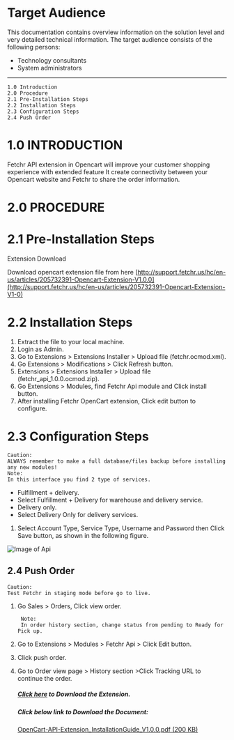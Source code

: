 # Target Audience

This documentation contains overview information on the solution level and very detailed technical information. The target audience consists of the following persons:

- Technology consultants
- System administrators

-----
    1.0 Introduction    
    2.0 Procedure   
    2.1 Pre-Installation Steps  
    2.2 Installation Steps  
    2.3 Configuration Steps 
    2.4 Push Order  

# 1.0 INTRODUCTION
Fetchr API extension in Opencart will improve your customer shopping experience with extended feature It create connectivity between your Opencart website and Fetchr to share the order information.

# 2.0 PROCEDURE
# 2.1 Pre-Installation Steps

Extension Download

Download opencart extension file from here 
[http://support.fetchr.us/hc/en-us/articles/205732391-Opencart-Extension-V1.0.0](http://support.fetchr.us/hc/en-us/articles/205732391-Opencart-Extension-V1-0)

# 2.2 Installation Steps

1. Extract the file to your local machine.
2. Login as Admin.
3. Go to Extensions > Extensions Installer > Upload file (fetchr.ocmod.xml).
4. Go Extensions > Modifications > Click Refresh button.
5. Extensions > Extensions Installer > Upload file (fetchr_api_1.0.0.ocmod.zip).
6. Go Extensions > Modules, find Fetchr Api module and Click install button.
7. After installing Fetchr OpenCart extension, Click edit button to configure.

# 2.3 Configuration Steps

    Caution:
    ALWAYS remember to make a full database/files backup before installing any new modules!
    Note:
    In this interface you find 2 type of services.
    
- Fulfillment + delivery. 
- Select Fulfillment + Delivery for warehouse and delivery service.
- Delivery only.
- Select Delivery Only for delivery services.

1. Select Account Type, Service Type, Username and Password then Click Save button, as shown in the following figure.

![Image of Api](http://support.fetchr.us/hc/en-us/article_attachments/202249402/image00.png)

## 2.4 Push Order

    Caution:
    Test Fetchr in staging mode before go to live.
1. Go Sales > Orders, Click view order.

        Note:
        In order history section, change status from pending to Ready for Pick up.

2. Go to Extensions > Modules > Fetchr Api > Click Edit button.
3. Click push order.
4. Go to Order view page > History section >Click Tracking URL to continue the order.

    ##### [Click here](http://support.fetchr.us/hc/en-us/articles/205732391-Opencart-Extension-V1-0) to Download the Extension.

    ##### Click below link to Download the Document:

    [OpenCart-API-Extension_InstallationGuide_V1.0.0.pdf (200 KB)](http://support.fetchr.us/hc/en-us/article_attachments/202237701/OpenCart-API-Extension_InstallationGuide_V1.0.pdf)
    
